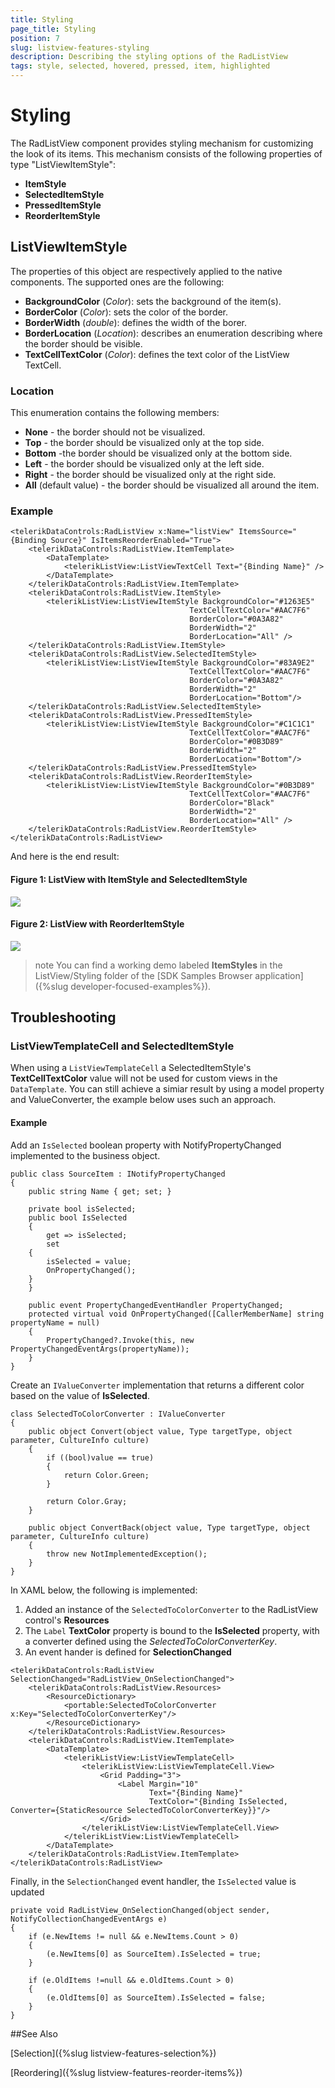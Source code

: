 ```yaml
---
title: Styling
page_title: Styling
position: 7
slug: listview-features-styling
description: Describing the styling options of the RadListView
tags: style, selected, hovered, pressed, item, highlighted
---
```


# Styling

The RadListView component provides styling mechanism for customizing the look of its items. This mechanism consists of the following properties of type "ListViewItemStyle":

* **ItemStyle**
* **SelectedItemStyle**
* **PressedItemStyle**
* **ReorderItemStyle**

## ListViewItemStyle

The properties of this object are respectively applied to the native components. The supported ones are the following:

* **BackgroundColor** (*Color*): sets the background of the item(s).
* **BorderColor** (*Color*): sets the color of the border.
* **BorderWidth** (*double*): defines the width of the borer.
* **BorderLocation** (*Location*): describes an enumeration describing where the border should be visible.
* **TextCellTextColor** (*Color*): defines the text color of the ListView TextCell.


### Location

This enumeration contains the following members:

- **None** - the border should not be visualized.
- **Top** - the border should be visualized only at the top side.
- **Bottom** -the border should be visualized only at the bottom side.
- **Left** - the border should be visualized only at the left side.
- **Right** - the border should be visualized only at the right side.
- **All** (default value) - the border should be visualized all around the item.

### Example

	<telerikDataControls:RadListView x:Name="listView" ItemsSource="{Binding Source}" IsItemsReorderEnabled="True">
		<telerikDataControls:RadListView.ItemTemplate>
			<DataTemplate>
				<telerikListView:ListViewTextCell Text="{Binding Name}" />
			</DataTemplate>
		</telerikDataControls:RadListView.ItemTemplate>
		<telerikDataControls:RadListView.ItemStyle>
			<telerikListView:ListViewItemStyle BackgroundColor="#1263E5"
											TextCellTextColor="#AAC7F6"
											BorderColor="#0A3A82"                                                
											BorderWidth="2"
											BorderLocation="All" />
		</telerikDataControls:RadListView.ItemStyle>
		<telerikDataControls:RadListView.SelectedItemStyle>
			<telerikListView:ListViewItemStyle BackgroundColor="#83A9E2"
											TextCellTextColor="#AAC7F6"
											BorderColor="#0A3A82"
											BorderWidth="2" 
											BorderLocation="Bottom"/>
		</telerikDataControls:RadListView.SelectedItemStyle>
		<telerikDataControls:RadListView.PressedItemStyle>
			<telerikListView:ListViewItemStyle BackgroundColor="#C1C1C1" 
											TextCellTextColor="#AAC7F6"
											BorderColor="#0B3D89" 
											BorderWidth="2" 
											BorderLocation="Bottom"/>
		</telerikDataControls:RadListView.PressedItemStyle>
		<telerikDataControls:RadListView.ReorderItemStyle>
			<telerikListView:ListViewItemStyle BackgroundColor="#0B3D89"
											TextCellTextColor="#AAC7F6"
											BorderColor="Black"
											BorderWidth="2"
											BorderLocation="All" />
		</telerikDataControls:RadListView.ReorderItemStyle>
	</telerikDataControls:RadListView>

And here is the end result:

#### Figure 1: ListView with ItemStyle and SelectedItemStyle
![](images/listview_features_itemstyle.png)

#### Figure 2: ListView with ReorderItemStyle
![](images/listview_features_reorderItemstyle.png)

>note You can find a working demo labeled **ItemStyles** in the ListView/Styling folder of the [SDK Samples Browser application]({%slug developer-focused-examples%}). 

## Troubleshooting

### ListViewTemplateCell and SelectedItemStyle

When using a `ListViewTemplateCell` a SelectedItemStyle's **TextCellTextColor** value will not be used for custom views in the `DataTemplate`. You can still achieve a simiar result by using a model property and ValueConverter, the example below uses such an approach.

#### Example

Add an `IsSelected` boolean property with NotifyPropertyChanged implemented to the business object.

```
public class SourceItem : INotifyPropertyChanged
{
    public string Name { get; set; }
    
    private bool isSelected;
    public bool IsSelected
    {
        get => isSelected;
        set
	{ 
	    isSelected = value; 
	    OnPropertyChanged(); 
	}
    }
    
    public event PropertyChangedEventHandler PropertyChanged;
    protected virtual void OnPropertyChanged([CallerMemberName] string propertyName = null)
    {
        PropertyChanged?.Invoke(this, new PropertyChangedEventArgs(propertyName));
    }
}
```

Create an `IValueConverter` implementation that returns a different color based on the value of **IsSelected**.

```
class SelectedToColorConverter : IValueConverter
{
    public object Convert(object value, Type targetType, object parameter, CultureInfo culture)
    {
        if ((bool)value == true)
        {
            return Color.Green;
        }

        return Color.Gray;
    }
 
    public object ConvertBack(object value, Type targetType, object parameter, CultureInfo culture)
    {
        throw new NotImplementedException();
    }
}
```

In XAML below, the following is implemented:

1. Added an instance of the `SelectedToColorConverter` to the RadListView control's **Resources**
2. The `Label` **TextColor** property is bound to the **IsSelected** property, with a converter defined using the *SelectedToColorConverterKey*.
3. An event hander is defined for **SelectionChanged**

```
<telerikDataControls:RadListView SelectionChanged="RadListView_OnSelectionChanged">
    <telerikDataControls:RadListView.Resources>
        <ResourceDictionary>
            <portable:SelectedToColorConverter x:Key="SelectedToColorConverterKey"/>
        </ResourceDictionary>
    </telerikDataControls:RadListView.Resources>
    <telerikDataControls:RadListView.ItemTemplate>
        <DataTemplate>
            <telerikListView:ListViewTemplateCell>
                <telerikListView:ListViewTemplateCell.View>
                    <Grid Padding="3">
                        <Label Margin="10"
                               Text="{Binding Name}"
                               TextColor="{Binding IsSelected, Converter={StaticResource SelectedToColorConverterKey}}"/>
                    </Grid>
                </telerikListView:ListViewTemplateCell.View>
            </telerikListView:ListViewTemplateCell>
        </DataTemplate>
    </telerikDataControls:RadListView.ItemTemplate>
</telerikDataControls:RadListView>

```

Finally, in the `SelectionChanged` event handler, the  `IsSelected` value is updated

```
private void RadListView_OnSelectionChanged(object sender, NotifyCollectionChangedEventArgs e)
{
    if (e.NewItems != null && e.NewItems.Count > 0)
    {
        (e.NewItems[0] as SourceItem).IsSelected = true;
    }
 
    if (e.OldItems !=null && e.OldItems.Count > 0)
    {
        (e.OldItems[0] as SourceItem).IsSelected = false;
    }
}
```


##See Also

[Selection]({%slug listview-features-selection%})

[Reordering]({%slug listview-features-reorder-items%})
